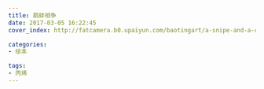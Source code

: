 ```yaml
---
title: 鹬蚌相争
date: 2017-03-05 16:22:45
cover_index: http://fatcamera.b0.upaiyun.com/baotingart/a-snipe-and-a-clam-locked-in-combat/asaaclic01-500x500.jpg

categories:
- 绘本

tags:
- 丙烯
---
```

